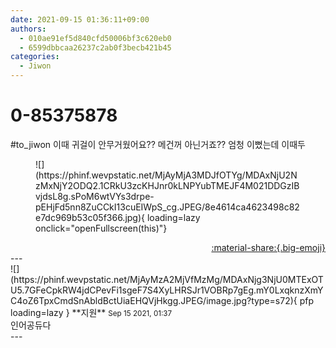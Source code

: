 ```yaml
---
date: 2021-09-15 01:36:11+09:00
authors:
  - 010ae91ef5d840cfd50006bf3c620eb0
  - 6599dbbcaa26237c2ab0f3becb421b45
categories:
  - Jiwon
---
```


# 0-85375878

<div class="post-container" markdown="1">
<div class="content-container md-sidebar__scrollwrap" markdown="1">

\#to_jiwon 이때 귀걸이 안무거웠어요?? 메건꺼 아닌거죠?? 엄청 이뻤는데 이때두
<figure markdown="1">
![](https://phinf.wevpstatic.net/MjAyMjA3MDJfOTYg/MDAxNjU2NzMxNjY2ODQ2.1CRkU3zcKHJnr0kLNPYubTMEJF4M021DDGzIBvjdsL8g.sPoM6wtVYs3drpe-pEHjFd5nn8ZuCCkI13cuEIWpS_cg.JPEG/8e4614ca4623498c82e7dc969b53c05f366.jpg){ loading=lazy onclick="openFullscreen(this)"}
</figure>


</div>
</div>

<div style="text-align: right;" markdown="1">
<a href="https://weverse.io/fromis9/fanpost/0-85375878" style="text-align: right;">:material-share:{.big-emoji}</a>
</div>
---

<div class="comments-container md-sidebar__scrollwrap" markdown="1">
<div class="comment" markdown="1">
<div class='id-container' markdown="1">
![](https://phinf.wevpstatic.net/MjAyMzA2MjVfMzMg/MDAxNjg3NjU0MTExOTU5.7GFeCpkRW4jdCPevFi1sgeF7S4XyLHRSJr1VOBRp7gEg.mY0LxqknzXmYC4oZ6TpxCmdSnAbldBctUiaEHQVjHkgg.JPEG/image.jpg?type=s72){ pfp loading=lazy }
**<span class="artist">지원</span>** <small>Sep 15 2021, 01:37</small><br>
</div>
<div class='comment-body' markdown="1">
인어공듀다
</div>
</div>
</div>
---
